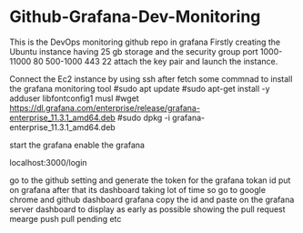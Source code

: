 # Github-Grafana-Dev-Monitoring
This is the DevOps monitoring github repo in grafana
Firstly creating the Ubuntu instance having 25 gb storage and the security group port 
1000-11000
80
500-1000
443
22
attach the key pair and launch the instance.

Connect the Ec2 instance by using ssh
after fetch some commnad to install the grafana monitoring tool
#sudo apt update
#sudo apt-get install -y adduser libfontconfig1 musl
#wget https://dl.grafana.com/enterprise/release/grafana-enterprise_11.3.1_amd64.deb
#sudo dpkg -i grafana-enterprise_11.3.1_amd64.deb

start the grafana 
enable the grafana

 localhost:3000/login

go to the github setting and generate the token for the grafana 
tokan id put on grafana 
after that its dashboard taking lot of time 
so go to google chrome and github dashboard grafana copy the id and paste on the grafana server dashboard to display as early as possible showing the pull request mearge push pull pending etc


 

